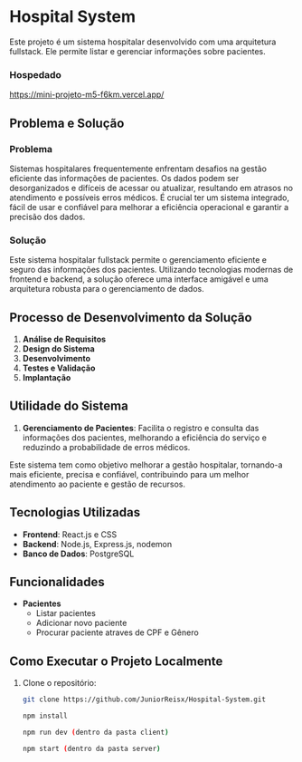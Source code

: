 # Hospital System

Este projeto é um sistema hospitalar desenvolvido com uma arquitetura fullstack. Ele permite listar e gerenciar informações sobre pacientes.

### Hospedado

https://mini-projeto-m5-f6km.vercel.app/

## Problema e Solução

### Problema
Sistemas hospitalares frequentemente enfrentam desafios na gestão eficiente das informações de pacientes. Os dados podem ser desorganizados e difíceis de acessar ou atualizar, resultando em atrasos no atendimento e possíveis erros médicos. É crucial ter um sistema integrado, fácil de usar e confiável para melhorar a eficiência operacional e garantir a precisão dos dados.

### Solução
Este sistema hospitalar fullstack permite o gerenciamento eficiente e seguro das informações dos pacientes. Utilizando tecnologias modernas de frontend e backend, a solução oferece uma interface amigável e uma arquitetura robusta para o gerenciamento de dados.

## Processo de Desenvolvimento da Solução

1. **Análise de Requisitos**
2. **Design do Sistema**
3. **Desenvolvimento**
4. **Testes e Validação**
5. **Implantação**

## Utilidade do Sistema

1. **Gerenciamento de Pacientes**: Facilita o registro e consulta das informações dos pacientes, melhorando a eficiência do serviço e reduzindo a probabilidade de erros médicos.

Este sistema tem como objetivo melhorar a gestão hospitalar, tornando-a mais eficiente, precisa e confiável, contribuindo para um melhor atendimento ao paciente e gestão de recursos.

## Tecnologias Utilizadas
- **Frontend**: React.js e CSS 
- **Backend**: Node.js, Express.js, nodemon  
- **Banco de Dados**: PostgreSQL

## Funcionalidades

- **Pacientes**
  - Listar pacientes
  - Adicionar novo paciente
  - Procurar paciente atraves de CPF e Gênero

## Como Executar o Projeto Localmente

1. Clone o repositório:
   ```bash
   git clone https://github.com/JuniorReisx/Hospital-System.git

   npm install
   
   npm run dev (dentro da pasta client)
   
   npm start (dentro da pasta server)
